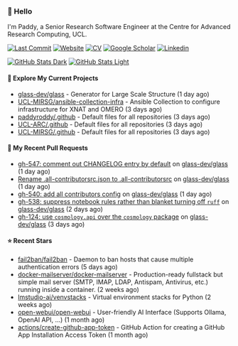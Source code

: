 ### 👋 Hello

I'm Paddy, a Senior Research Software Engineer at the Centre for Advanced
Research Computing, UCL.

[![Last Commit](https://img.shields.io/github/last-commit/paddyroddy/paddyroddy/main?label=updated)](https://github.com/paddyroddy)
[![Website](https://img.shields.io/badge/GitHub%20Pages-222?logo=githubpages&logoColor=fff&style=for-the-badge&style=flat)](https://paddyroddy.github.io)
[![CV](https://img.shields.io/badge/CV-PDF-pink.svg)](https://paddyroddy.github.io/cv)
[![Google Scholar](https://img.shields.io/badge/Google%20Scholar-4285F4?logo=googlescholar&logoColor=fff&style=for-the-badge&style=flat)](https://scholar.google.com/citations?user=OFigHUwAAAAJ)
[![Linkedin](https://img.shields.io/badge/LinkedIn-0A66C2?logo=linkedin&logoColor=fff&style=for-the-badge&style=flat)](https://www.linkedin.com/in/patrickjamesroddy)

[![GitHub Stats Dark](https://github-readme-stats-paddyroddy.vercel.app/api?username=paddyroddy&disable_animations=true&hide_border=true&hide_title=true&include_all_commits=true&rank_icon=github&show=prs_merged,reviews&show_icons=true&theme=tokyonight)](https://github.com/paddyroddy/paddyroddy#gh-dark-mode-only)
[![GitHub Stats Light](https://github-readme-stats-paddyroddy.vercel.app/api?username=paddyroddy&disable_animations=true&hide_border=true&hide_title=true&include_all_commits=true&rank_icon=github&show=prs_merged,reviews&show_icons=true&theme=default)](https://github.com/paddyroddy/paddyroddy#gh-light-mode-only)

#### 👷 Explore My Current Projects

- [glass-dev/glass](https://github.com/glass-dev/glass) - Generator for Large Scale Structure
  (1 day ago)
- [UCL-MIRSG/ansible-collection-infra](https://github.com/UCL-MIRSG/ansible-collection-infra) - Ansible Collection to configure infrastructure for XNAT and OMERO
  (3 days ago)
- [paddyroddy/.github](https://github.com/paddyroddy/.github) - Default files for all repositories
  (3 days ago)
- [UCL-ARC/.github](https://github.com/UCL-ARC/.github) - Default files for all repositories
  (3 days ago)
- [UCL-MIRSG/.github](https://github.com/UCL-MIRSG/.github) - Default files for all repositories
  (3 days ago)

#### 🔨 My Recent Pull Requests

- [gh-547: comment out CHANGELOG entry by default](https://github.com/glass-dev/glass/pull/548) on [glass-dev/glass](https://github.com/glass-dev/glass)
  (1 day ago)
- [Rename .all-contributorsrc.json to .all-contributorsrc](https://github.com/glass-dev/glass/pull/543) on [glass-dev/glass](https://github.com/glass-dev/glass)
  (1 day ago)
- [gh-540: add all contributors config](https://github.com/glass-dev/glass/pull/541) on [glass-dev/glass](https://github.com/glass-dev/glass)
  (1 day ago)
- [gh-538: suppress notebook rules rather than blanket turning off `ruff`](https://github.com/glass-dev/glass/pull/539) on [glass-dev/glass](https://github.com/glass-dev/glass)
  (2 days ago)
- [gh-124: use `cosmology.api` over the `cosmology` package](https://github.com/glass-dev/glass/pull/537) on [glass-dev/glass](https://github.com/glass-dev/glass)
  (3 days ago)

#### ⭐ Recent Stars

- [fail2ban/fail2ban](https://github.com/fail2ban/fail2ban) - Daemon to ban hosts that cause multiple authentication errors
  (5 days ago)
- [docker-mailserver/docker-mailserver](https://github.com/docker-mailserver/docker-mailserver) - Production-ready fullstack but simple mail server (SMTP, IMAP, LDAP, Antispam, Antivirus, etc.) running inside a container.
  (2 weeks ago)
- [lmstudio-ai/venvstacks](https://github.com/lmstudio-ai/venvstacks) - Virtual environment stacks for Python
  (2 weeks ago)
- [open-webui/open-webui](https://github.com/open-webui/open-webui) - User-friendly AI Interface (Supports Ollama, OpenAI API, ...)
  (1 month ago)
- [actions/create-github-app-token](https://github.com/actions/create-github-app-token) - GitHub Action for creating a GitHub App Installation Access Token
  (1 month ago)

